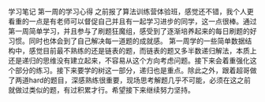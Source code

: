 学习笔记
第一周的学习心得
之前报了算法训练营体验班，感觉还不错，我个人更看重的一点是有老师可以督促自己并且有一起学习进步的同学，这一点很棒。通过第一周简单学习，并且参与了刷题狂魔组，感受到了逐渐培养起来的每日刷题的好习惯。同时也体会到了自己解决每一道题的成就感。
第一周学的一些简单数据结构中，感觉目前最不熟练的还是链表的题，而链表的题又多半数递归解法，本质上还是递归的思维没有建立起来，不容易从这个方向考虑问题。接下来会着重强化这个部分的练习。接下来要学的树这一部分，递归也是重点。除此之外，跟着超哥做了两道hard的题目，深感熟练很重要，现场思考解题几乎不可能，必须在这之前就做过类似的题，有过积累才行。希望接下来继续努力坚持。
